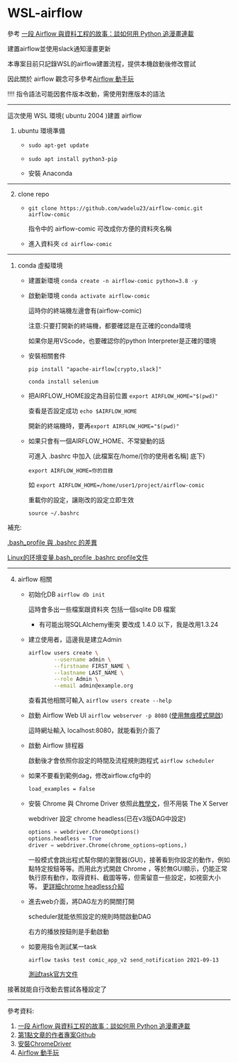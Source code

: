 # WSL-airflow

參考 [一段 Airflow 與資料工程的故事：談如何用 Python 追漫畫連載](https://leemeng.tw/a-story-about-airflow-and-data-engineering-using-how-to-use-python-to-catch-up-with-latest-comics-as-an-example.html#%E5%BB%BA%E7%BD%AE-Airflow-%E7%92%B0%E5%A2%83)

建置airflow並使用slack通知漫畫更新

本專案目前只記錄WSL的airflow建置流程，提供本機啟動後修改嘗試

因此關於 airflow 觀念可多參考[Airflow 動手玩](https://zh-tw.coderbridge.com/series/c012cc1c8f9846359bb9b8940d4c10a8/posts/6c90609c64c14df284f141b703c03702)

:bangbang::bangbang: 指令語法可能因套件版本改動，需使用對應版本的語法

---

這次使用 WSL 環境( ubuntu 2004 )建置 airflow

1. ubuntu 環境準備
    * `sudo apt-get update`

    * `sudo apt install python3-pip`

    * 安裝 Anaconda

---

2. clone repo
    * `git clone https://github.com/wadelu23/airflow-comic.git airflow-comic`
    
        指令中的 airflow-comic 可改成你方便的資料夾名稱

    * 進入資料夾
        `cd airflow-comic`

---

1. conda 虛擬環境
    * 建置新環境
    `conda create -n airflow-comic python=3.8 -y`
    * 啟動新環境
    `conda activate airflow-comic`
    
        這時你的終端機左邊會有(airflow-comic)
    
        注意:只要打開新的終端機，都要確認是在正確的conda環境
    
        如果你是用VScode，也要確認你的python Interpreter是正確的環境

    * 安裝相關套件

        `pip install "apache-airflow[crypto,slack]"`

        `conda install selenium`

    * 把AIRFLOW_HOME設定為目前位置
        `export AIRFLOW_HOME="$(pwd)"`
        
        查看是否設定成功
        `echo $AIRFLOW_HOME`
        
        開新的終端機時，要再`export AIRFLOW_HOME="$(pwd)"`

    * 如果只會有一個AIRFLOW_HOME、不常變動的話
        
        可進入 .bashrc 中加入 (此檔案在/home/[你的使用者名稱] 底下)
        
        `export AIRFLOW_HOME=你的目錄`
        
        如
        `export AIRFLOW_HOME=/home/user1/project/airflow-comic`

        重載你的設定，讓剛改的設定立即生效
    
        `source ~/.bashrc`

補充:

[.bash_profile 與 .bashrc 的差異](https://reurl.cc/em856M)

[Linux的环境变量.bash_profile .bashrc profile文件](https://reurl.cc/xE0DOz)

---

4. airflow 相關
    * 初始化DB
    `airflow db init`
    
        這時會多出一些檔案跟資料夾
    包括一個sqlite DB 檔案
        * 有可能出現SQLAlchemy衝突
    要改成 1.4.0 以下，我是改用1.3.24

    * 建立使用者，這邊我是建立Admin
        ```bash
        airflow users create \
                --username admin \
                --firstname FIRST_NAME \
                --lastname LAST_NAME \
                --role Admin \
                --email admin@example.org
        ```
        查看其他相關可輸入
        `airflow users create --help`

   * 啟動 Airflow Web UI
        `airflow webserver -p 8080`
        ([使用無痕模式開啟](https://reurl.cc/Krknle))

        這時網址輸入 localhost:8080，就能看到介面了

    * 啟動 Airflow 排程器
        
        啟動後才會依照你設定的時間及流程規則跑程式
        `airflow scheduler`

    * 如果不要看到範例dag，修改airflow.cfg中的
        ```bash
        load_examples = False
        ```

    * 安裝 Chrome 與 Chrome Driver
        依照此[教學文](https://www.gregbrisebois.com/posts/chromedriver-in-wsl2/)，但不用裝 The X Server

        webdriver 設定 chrome headless(已在v3版DAG中設定)
        ```python
        options = webdriver.ChromeOptions()
        options.headless = True
        driver = webdriver.Chrome(chrome_options=options,)
        ```
        一般模式會跳出程式幫你開的瀏覽器(GUI)，接著看到你設定的動作，例如點特定按鈕等等。而用此方式開啟 Chrome ，等於無GUI顯示，仍能正常執行原有動作，取得資料、截圖等等，但需留意一些設定，如視窗大小等。
[更詳細chrome headless介紹](https://developers.google.com/web/updates/2017/04/headless-chrome)


    * 進去web介面，將DAG左方的開關打開
        
        scheduler就能依照設定的規則時間啟動DAG
        
        右方的播放按鈕則是手動啟動

    * 如要用指令測試某一task
        
        `airflow tasks test comic_app_v2 send_notification 2021-09-13`

        [測試task官方文件](https://airflow.apache.org/docs/apache-airflow/stable/tutorial.html#id2)

接著就能自行改動去嘗試各種設定了

---

參考資料:
1. [一段 Airflow 與資料工程的故事：談如何用 Python 追漫畫連載](https://leemeng.tw/a-story-about-airflow-and-data-engineering-using-how-to-use-python-to-catch-up-with-latest-comics-as-an-example.html#%E5%BB%BA%E7%BD%AE-Airflow-%E7%92%B0%E5%A2%83)
2. [第1點文章的作者專案Github](https://github.com/leemengtaiwan/airflow-tutorials)
3. [安裝ChromeDriver](https://www.gregbrisebois.com/posts/chromedriver-in-wsl2/)
4. [Airflow 動手玩](https://zh-tw.coderbridge.com/series/c012cc1c8f9846359bb9b8940d4c10a8/posts/6c90609c64c14df284f141b703c03702)